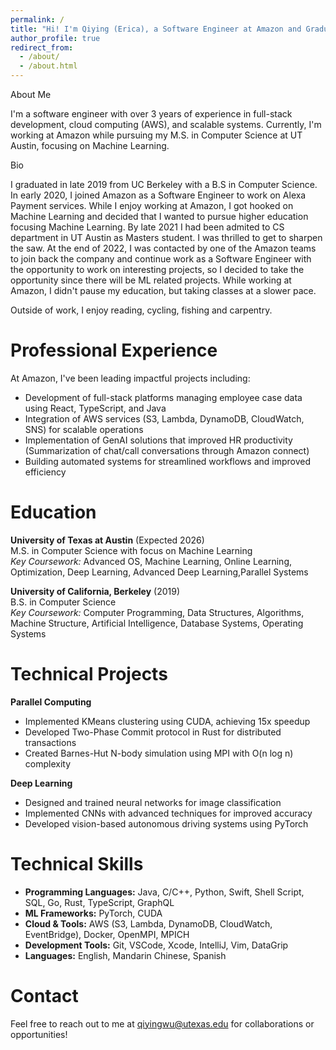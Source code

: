 ```yaml
---
permalink: /
title: "Hi! I'm Qiying (Erica), a Software Engineer at Amazon and Graduate Student at UT Austin"
author_profile: true
redirect_from: 
  - /about/
  - /about.html
---
```


About Me

I'm a software engineer with over 3 years of experience in full-stack development, cloud computing (AWS), and scalable systems. Currently, I'm working at Amazon while pursuing my M.S. in Computer Science at UT Austin, focusing on Machine Learning.

Bio

I graduated in late 2019 from UC Berkeley with a B.S in Computer Science. In early 2020, I joined Amazon as a Software Engineer to work on Alexa Payment services. While I enjoy working at Amazon, I got hooked on Machine Learning and decided that I wanted to pursue higher education focusing Machine Learning. By late 2021 I had been admited to CS department in UT Austin as Masters student. I was thrilled to get to sharpen the saw. At the end of 2022, I was contacted by one of the Amazon teams to join back the company and continue work as a Software Engineer with the opportunity to work on interesting projects, so I decided to take the opportunity since there will be ML related projects. While working at Amazon, I didn't pause my education, but taking classes at a slower pace. 

Outside of work, I enjoy reading, cycling, fishing and carpentry.

Professional Experience
======
At Amazon, I've been leading impactful projects including:
* Development of full-stack platforms managing employee case data using React, TypeScript, and Java
* Integration of AWS services (S3, Lambda, DynamoDB, CloudWatch, SNS) for scalable operations
* Implementation of GenAI solutions that improved HR productivity (Summarization of chat/call conversations through Amazon connect)
* Building automated systems for streamlined workflows and improved efficiency

Education
======
**University of Texas at Austin** (Expected 2026)  
M.S. in Computer Science with focus on Machine Learning  
*Key Coursework:* Advanced OS, Machine Learning, Online Learning, Optimization, Deep Learning, Advanced Deep Learning,Parallel Systems

**University of California, Berkeley** (2019)  
B.S. in Computer Science  
*Key Coursework:* Computer Programming, Data Structures, Algorithms, Machine Structure, Artificial Intelligence, Database Systems, Operating Systems

Technical Projects
======
**Parallel Computing**
* Implemented KMeans clustering using CUDA, achieving 15x speedup
* Developed Two-Phase Commit protocol in Rust for distributed transactions
* Created Barnes-Hut N-body simulation using MPI with O(n log n) complexity

**Deep Learning**
* Designed and trained neural networks for image classification
* Implemented CNNs with advanced techniques for improved accuracy
* Developed vision-based autonomous driving systems using PyTorch

Technical Skills
======
* **Programming Languages:** Java, C/C++, Python, Swift, Shell Script, SQL, Go, Rust, TypeScript, GraphQL
* **ML Frameworks:** PyTorch, CUDA
* **Cloud & Tools:** AWS (S3, Lambda, DynamoDB, CloudWatch, EventBridge), Docker, OpenMPI, MPICH
* **Development Tools:** Git, VSCode, Xcode, IntelliJ, Vim, DataGrip
* **Languages:** English, Mandarin Chinese, Spanish

Contact
======
Feel free to reach out to me at qiyingwu@utexas.edu for collaborations or opportunities!
